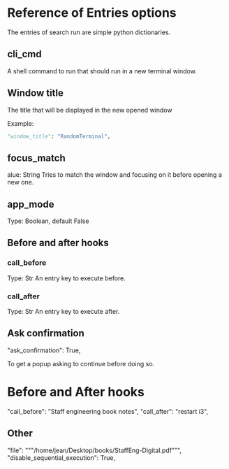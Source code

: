 # Reference of Entries options

The entries of search run are simple python dictionaries.

## cli_cmd

A shell command to run that should run in a new terminal window.


## Window title

The title that will be displayed in the new opened window

Example:

```py
"window_title": "RandomTerminal",
```

## focus_match

alue: String
Tries to match the window and focusing on it before opening a new one.


## app_mode

Type: Boolean, default False

## Before and after hooks

### call_before

Type: Str
An entry key to execute before.


### call_after

Type: Str
An entry key to execute after.

## Ask confirmation

"ask_confirmation": True,

To get a popup asking to continue before doing so.

# Before and After hooks

"call_before": "Staff engineering book notes",
"call_after": "restart i3",

## Other

"file": """/home/jean/Desktop/books/StaffEng-Digital.pdf""",
"disable_sequential_execution": True,

